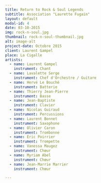 ```yaml
---
title: Return to Rock & Soul Legends
subtitle: Association "Laurette Fugain"
layout: default
modal-id: 4
date: 03-10-2015
img: rock-n-soul.jpg
thumbnail: rock-n-soul-thumbnail.jpg
alt: image-alt
project-date: Octobre 2015
client: Laurent Gampel
place: La Cigalle
artists:
  - name: Laurent Gampel
    instrument: Chant
  - name: Lavalette Serge
    instrument: Chef d'Orchestre / Guitare
  - name: Hervé Le Bouché
    instrument: Batterie
  - name: Thierry Jean-Pierre
    instrument: Basse
  - name: Jean-Baptiste
    instrument: Clavier
  - name: Nicolas Guiraud
    instrument: Percussions
  - name: Laurent Bonnet
    instrument: Saxophone
  - name: Olivier Caron
    instrument: Trombonne
  - name: Éric Poirrier
    instrument: Trompette
  - name: Vanessa Maugez
    instrument: Chœur
  - name: Myriam Abel
    instrument: Chœur
  - name: Jean-Marrie Marrier
    instrument: Chœur

---
```

